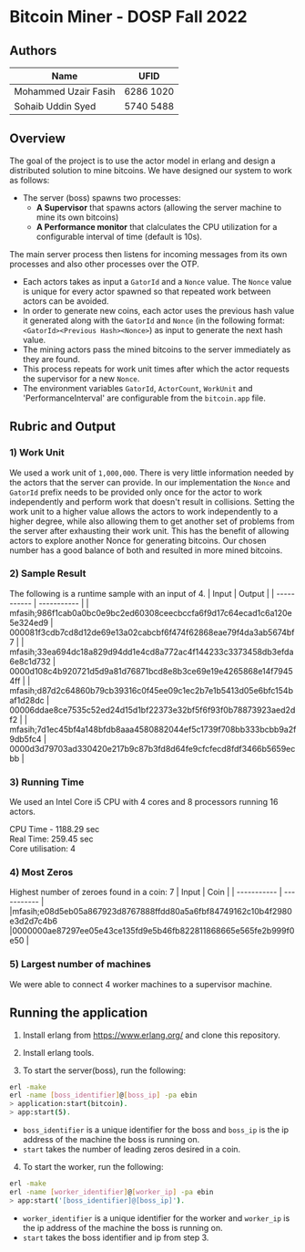 # Bitcoin Miner - DOSP Fall 2022

## Authors
| Name | UFID |
| ----------- | ----------- |
| Mohammed Uzair Fasih | 6286 1020 |
| Sohaib Uddin Syed | 5740 5488 |

## Overview
The goal of the project is to use the actor model in erlang and design a distributed solution to mine bitcoins. We have designed our system to work as follows:

- The server (boss) spawns two processes: 
  - **A Supervisor** that spawns actors (allowing the server machine to mine its own bitcoins)
  - **A Performance monitor** that clalculates the CPU utilization for a configurable interval of time (default is 10s).

The main server process then listens for incoming messages from its own processes and also other processes over the OTP.

- Each actors takes as input a `GatorId` and a `Nonce` value. The `Nonce` value is unique for every actor spawned so that repeated work between actors can be avoided.
- In order to generate new coins, each actor uses the previous hash value it generated along with the `GatorId` and `Nonce` (in the following format: `<GatorId><Previous Hash><Nonce>`) as input to generate the next hash value.
- The mining actors pass the mined bitcoins to the server immediately as they are found.
- This process repeats for work unit times after which the actor requests the supervisor for a new `Nonce`.
- The environment variables `GatorId`, `ActorCount`, `WorkUnit` and 'PerformanceInterval' are configurable from the `bitcoin.app` file.

## Rubric and Output

### 1) Work Unit

We used a work unit of `1,000,000`. There is very little information needed by the actors that the server can provide. In our implementation the `Nonce` and `GatorId` prefix needs to be provided only once for the actor to work independently and perform work that doesn't result in collisions. Setting the work unit to a higher value allows the actors to work independently to a higher degree, while also allowing them to get another set of problems from the server after exhausting their work unit. This has the benefit of allowing actors to explore another Nonce for generating bitcoins. Our chosen number has a good balance of both and resulted in more mined bitcoins.  

### 2) Sample Result
The following is a runtime sample with an input of 4.
| Input | Output |
| ----------- | ----------- |
| mfasih;986f1cab0a0bc0e9bc2ed60308ceecbccfa6f9d17c64ecad1c6a120e5e324ed9 | 000081f3cdb7cd8d12de69e13a02cabcbf6f474f62868eae79f4da3ab5674bf7 |
| mfasih;33ea694dc18a829d94dd1e4cd8a772ac4f144233c3373458db3efda6e8c1d732 | 0000d108c4b920721d5d9a81d76871bcd8e8b3ce69e19e4265868e14f79454ff |
| mfasih;d87d2c64860b79cb39316c0f45ee09c1ec2b7e1b5413d05e6bfc154baf1d28dc | 00006ddae8ce7535c52ed24d15d1bf22373e32bf5f6f93f0b78873923aed2df2 |
| mfasih;7d1ec45bf4a148bfdb8aaa4580882044ef5c1739f708bb333bcbb9a2f9db5fc4 | 0000d3d79703ad330420e217b9c87b3fd8d64fe9cfcfecd8fdf3466b5659ecbb |

### 3) Running Time
We used an Intel Core i5 CPU with 4 cores and 8 processors running 16 actors.

CPU Time - 1188.29 sec<br/>
Real Time: 259.45 sec<br/>
Core utilisation: 4

### 4) Most Zeros
Highest number of zeroes found in a coin: 7
| Input | Coin |
| ----------- | ----------- |
|mfasih;e08d5eb05a867923d8767888ffdd80a5a6fbf84749162c10b4f2980e3d2d7c4b6  |0000000ae87297ee05e43ce135fd9e5b46fb822811868665e565fe2b999f0e50 |

### 5) Largest number of machines
We were able to connect 4 worker machines to a supervisor machine.

## Running the application
1) Install erlang from https://www.erlang.org/ and clone this repository.

2) Install erlang tools.


3) To start the server(boss), run the following:

```bash
erl -make
erl -name [boss_identifier]@[boss_ip] -pa ebin
> application:start(bitcoin).
> app:start(5).
```

- ```boss_identifier``` is a unique identifier for the boss and ```boss_ip``` is the ip address of the machine the boss is running on.
- ```start``` takes the number of leading zeros desired in a coin.

4) To start the worker, run the following:

```bash
erl -make
erl -name [worker_identifier]@[worker_ip] -pa ebin
> app:start('[boss_identifier]@[boss_ip]').
```
- ```worker_identifier``` is a unique identifier for the worker and ```worker_ip``` is the ip address of the machine the boss is running on.
- ```start``` takes the boss identifier and ip from step 3.
